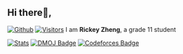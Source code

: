 ## Hi there👋,
[![Github](https://img.shields.io/github/followers/RickeyZh?label=Follow&style=social)](https://github.com/RickeyZh) 
[![Visitors](https://visitor-badge.laobi.icu/badge?page_id=RickeyZh.RickeyZh)](https://visitor-badge.laobi.icu/badge?page_id=RickeyZh.RickeyZh)
I am **Rickey Zheng**,
a grade 11 student

[![Stats](https://github-readme-stats.vercel.app/api?username=RickeyZh&count_private=true)](https://github-readme-stats.vercel.app/api?username=RickeyZh&count_private=true)
[![DMOJ Badge](http://onlogn.ca/badges/dmoj/rickeyz)](https://dmoj.ca/user/RickeyZ)
[![Codeforces Badge](http://onlogn.ca/badges/codeforces/rickeyz)](https://codeforces.com/profile/RickeyZ)
